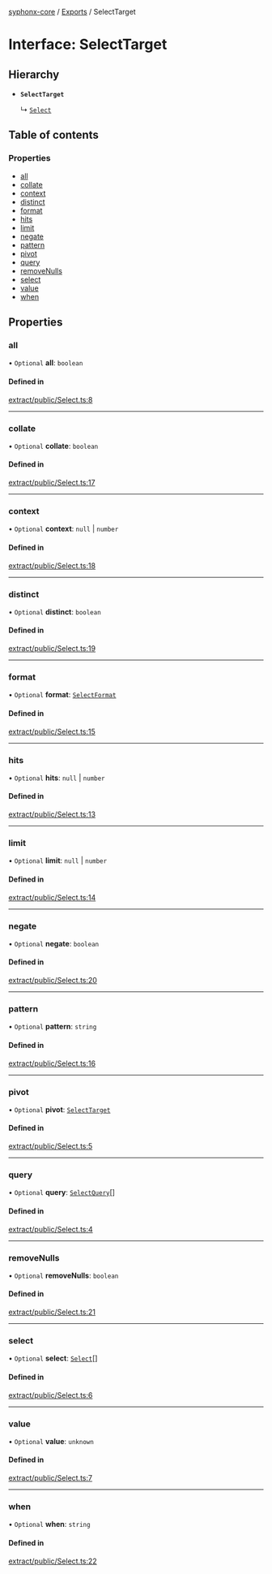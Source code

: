 [syphonx-core](../README.md) / [Exports](../modules.md) / SelectTarget

# Interface: SelectTarget

## Hierarchy

- **`SelectTarget`**

  ↳ [`Select`](Select.md)

## Table of contents

### Properties

- [all](SelectTarget.md#all)
- [collate](SelectTarget.md#collate)
- [context](SelectTarget.md#context)
- [distinct](SelectTarget.md#distinct)
- [format](SelectTarget.md#format)
- [hits](SelectTarget.md#hits)
- [limit](SelectTarget.md#limit)
- [negate](SelectTarget.md#negate)
- [pattern](SelectTarget.md#pattern)
- [pivot](SelectTarget.md#pivot)
- [query](SelectTarget.md#query)
- [removeNulls](SelectTarget.md#removenulls)
- [select](SelectTarget.md#select)
- [value](SelectTarget.md#value)
- [when](SelectTarget.md#when)

## Properties

### all

• `Optional` **all**: `boolean`

#### Defined in

[extract/public/Select.ts:8](https://github.com/dtempx/syphonx-core/blob/6f11d82/extract/public/Select.ts#L8)

___

### collate

• `Optional` **collate**: `boolean`

#### Defined in

[extract/public/Select.ts:17](https://github.com/dtempx/syphonx-core/blob/6f11d82/extract/public/Select.ts#L17)

___

### context

• `Optional` **context**: ``null`` \| `number`

#### Defined in

[extract/public/Select.ts:18](https://github.com/dtempx/syphonx-core/blob/6f11d82/extract/public/Select.ts#L18)

___

### distinct

• `Optional` **distinct**: `boolean`

#### Defined in

[extract/public/Select.ts:19](https://github.com/dtempx/syphonx-core/blob/6f11d82/extract/public/Select.ts#L19)

___

### format

• `Optional` **format**: [`SelectFormat`](../modules.md#selectformat)

#### Defined in

[extract/public/Select.ts:15](https://github.com/dtempx/syphonx-core/blob/6f11d82/extract/public/Select.ts#L15)

___

### hits

• `Optional` **hits**: ``null`` \| `number`

#### Defined in

[extract/public/Select.ts:13](https://github.com/dtempx/syphonx-core/blob/6f11d82/extract/public/Select.ts#L13)

___

### limit

• `Optional` **limit**: ``null`` \| `number`

#### Defined in

[extract/public/Select.ts:14](https://github.com/dtempx/syphonx-core/blob/6f11d82/extract/public/Select.ts#L14)

___

### negate

• `Optional` **negate**: `boolean`

#### Defined in

[extract/public/Select.ts:20](https://github.com/dtempx/syphonx-core/blob/6f11d82/extract/public/Select.ts#L20)

___

### pattern

• `Optional` **pattern**: `string`

#### Defined in

[extract/public/Select.ts:16](https://github.com/dtempx/syphonx-core/blob/6f11d82/extract/public/Select.ts#L16)

___

### pivot

• `Optional` **pivot**: [`SelectTarget`](SelectTarget.md)

#### Defined in

[extract/public/Select.ts:5](https://github.com/dtempx/syphonx-core/blob/6f11d82/extract/public/Select.ts#L5)

___

### query

• `Optional` **query**: [`SelectQuery`](../modules.md#selectquery)[]

#### Defined in

[extract/public/Select.ts:4](https://github.com/dtempx/syphonx-core/blob/6f11d82/extract/public/Select.ts#L4)

___

### removeNulls

• `Optional` **removeNulls**: `boolean`

#### Defined in

[extract/public/Select.ts:21](https://github.com/dtempx/syphonx-core/blob/6f11d82/extract/public/Select.ts#L21)

___

### select

• `Optional` **select**: [`Select`](Select.md)[]

#### Defined in

[extract/public/Select.ts:6](https://github.com/dtempx/syphonx-core/blob/6f11d82/extract/public/Select.ts#L6)

___

### value

• `Optional` **value**: `unknown`

#### Defined in

[extract/public/Select.ts:7](https://github.com/dtempx/syphonx-core/blob/6f11d82/extract/public/Select.ts#L7)

___

### when

• `Optional` **when**: `string`

#### Defined in

[extract/public/Select.ts:22](https://github.com/dtempx/syphonx-core/blob/6f11d82/extract/public/Select.ts#L22)
